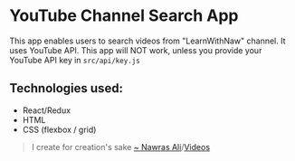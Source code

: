 # YouTube Channel Search App

This app enables users to search videos from "LearnWithNaw" channel. It uses YouTube API. This app will NOT work, unless you provide your YouTube API key in `src/api/key.js`

## Technologies used: 
- React/Redux 
- HTML
- CSS (flexbox / grid)

> I create for creation's sake [~ Nawras Ali](https://learnwithnaw.com)/[Videos](https://youtube.com/c/learnwithnaw)
